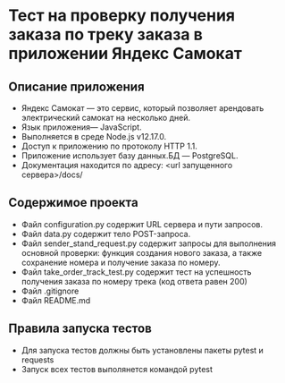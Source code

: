﻿# Тест на проверку получения заказа по треку заказа в приложении Яндекс Самокат

## Описание приложения

- Яндекс Самокат — это сервис, который позволяет арендовать электрический самокат на несколько дней.
- Язык приложения— JavaScript.
- Выполняется в среде Node.js v12.17.0.
- Доступ к приложению по протоколу HTTP 1.1.
- Приложение использует базу данных.БД — PostgreSQL.
- Документация находится по адресу: <url запущенного сервера>/docs/

## Содержимое проекта

- Файл configuration.py содержит URL сервера и пути запросов.
- Файл data.py содержит тело POST-запроса.
- Файл sender_stand_request.py содержит запросы для выполнения основной проверки: функция создания нового заказа, а также сохранение номера и получение заказа по номеру.
- Файл take_order_track_test.py содержит тест на успешность получения заказа по номеру трека (код ответа равен 200)
- Файл .gitignore 
- Файл README.md

## Правила запуска тестов
- Для запуска тестов должны быть установлены пакеты pytest и requests
- Запуск всех тестов выполянется командой pytest

